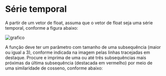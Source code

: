 # Série temporal
A partir de um vetor de float, assuma que o vetor de float seja uma série temporal, conforme a figura abaixo:

![grafico](https://user-images.githubusercontent.com/100383925/210921724-c3c7a9b8-776e-47f7-942e-b2438739d27f.jpg)

A função deve ter um parâmetro com tamanho de uma subsequência (maior ou igual a 3), conforme indicada na imagem pelas linhas tracejadas em destaque. 
Procure e imprima de uma ou até três subsequências mais próximas da última subsequência (destacada em vermelho) por meio de uma
similaridade de cosseno, conforme abaixo:
